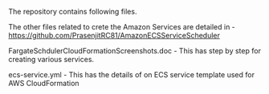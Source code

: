 The repository contains following files.

The other files related to crete the Amazon Services are detailed in - https://github.com/PrasenjitRC81/AmazonECSServiceScheduler

FargateSchdulerCloudFormationScreenshots.doc - This has step by step for creating various services.

ecs-service.yml - This has the details of on ECS service template used for AWS CloudFormation
